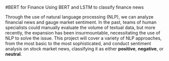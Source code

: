 #BERT for Finance
Using BERT and LSTM to classify finance news

Through the use of natural language processing (NLP), we can analyze financial news and gauge market sentiment. In the past, teams of human specialists could manually evaluate the volume of textual data, but more recently, the expansion has been insurmountable, necessitating the use of NLP to solve the issue. This project will cover a variety of NLP approaches, from the most basic to the most sophisticated, and conduct sentiment analysis on stock market news, classifying it as either **positive**, **negative**, or **neutral**.
